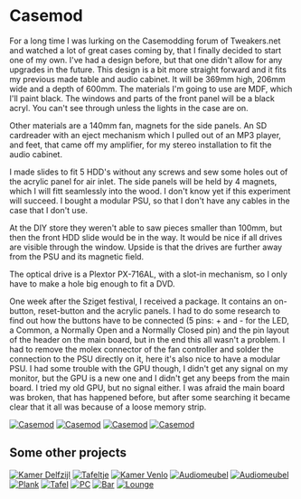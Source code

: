 # Casemod

For a long time I was lurking on  the Casemodding forum of Tweakers.net and watched a lot of great cases coming by, that I finally decided to start one of my own. I've had a design before, but that one didn't allow for any upgrades in the future. This design is a bit more straight forward and it fits my previous made table and audio cabinet. It will be 369mm high, 206mm wide and a depth of 600mm. The materials I'm going to use are MDF, which I'll paint black. The windows and parts of the front panel will be a black acryl. You can't see through unless the lights in the case are on.

Other materials are a 140mm fan, magnets for the side panels. An SD cardreader with an eject mechanism which I pulled out of an MP3 player, and feet, that came off my amplifier, for my stereo installation to fit the audio cabinet.

I made slides to fit 5 HDD's without any screws and sew some holes out of the acrylic panel for air inlet. The side panels will be held by 4 magnets, which I will fitt seamlessly into the wood. I don't know yet if this experiment will succeed. I bought a modular PSU, so that I don't have any cables in the case that I don't use.

At the DIY store they weren't able to saw pieces smaller than 100mm, but then the front HDD slide would be in the way. It would be nice if all drives are visible through the window. Upside is that the drives are further away from the PSU and its magnetic field. 

The optical drive is a Plextor PX-716AL, with a slot-in mechanism, so I only have to make a hole big enough to fit a DVD.

One week after the Sziget festival, I received a package. It contains an on-button, reset-button and the acrylic panels. I had to do some research to find out how the buttons have to be connected (5 pins: + and - for the LED, a Common, a Normally Open and a Normally Closed pin) and the pin layout of the header on the main board, but in the end this all wasn't a problem. I had to remove the molex connector of the fan controller and solder the connection to the PSU directly on it, here it's also nice to have a modular PSU. I had some trouble with the GPU though, I didn't get any signal on my monitor, but the GPU is a new one and I didn't get any beeps from the main board. I tried my old GPU, but no signal either. I was afraid the main board was broken, that has happened before, but after some searching it became clear that it all was because of a loose memory strip.

[![Casemod](/data/blogs/casemod/images/2009_pc_01.jpg)](/data/blogs/casemod/images/2009_pc_01.jpg)
[![Casemod](/data/blogs/casemod/images/2009_pc_02.jpg)](/data/blogs/casemod/images/2009_pc_02.jpg)
[![Casemod](/data/blogs/casemod/images/2009_pc_03.jpg)](/data/blogs/casemod/images/2009_pc_03.jpg)
[![Casemod](/data/blogs/casemod/images/2009_pc_04.jpg)](/data/blogs/casemod/images/2009_pc_04.jpg)

## Some other projects

[![Kamer Delfzijl](/data/blogs/casemod/images/2003_delfzijl_01.jpg)](/data/blogs/casemod/images/2003_delfzijl_01.jpg)
[![Tafeltje](/data/blogs/casemod/images/2006_tafeltje_01.jpg)](/data/blogs/casemod/images/2006_tafeltje_01.jpg)
[![Kamer Venlo](/data/blogs/casemod/images/2006_venlo_01.jpg)](/data/blogs/casemod/images/2006_venlo_01.jpg)
[![Audiomeubel](/data/blogs/casemod/images/2009_kastje_01.jpg)](/data/blogs/casemod/images/2009_kastje_01.jpg)
[![Audiomeubel](/data/blogs/casemod/images/2009_kastje_02.jpg)](/data/blogs/casemod/images/2009_kastje_02.jpg)
[![Plank](/data/blogs/casemod/images/2009_plank_01.jpg)](/data/blogs/casemod/images/2009_plank_01.jpg)
[![Tafel](/data/blogs/casemod/images/2009_tafel_01.jpg)](/data/blogs/casemod/images/2009_tafel_01.jpg)
[![PC](/data/blogs/casemod/images/2012_pc_01.jpg)](/data/blogs/casemod/images/2012_pc_01.jpg)
[![Bar](/data/blogs/casemod/images/2017_bar_01.jpg)](/data/blogs/casemod/images/2017_bar_01.jpg)
[![Lounge](/data/blogs/casemod/images/2017_terras_01.jpg)](/data/blogs/casemod/images/2017_terras_01.jpg)
